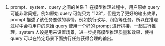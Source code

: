 1. prompt、system、query 之间的关系？
在模型推理过程中，用户原始 query 可能非常简短。例如原始 query 可能只为 "123"，但是为了更好的输出效果，prompt 描述了该任务要做的事情，例如执行改写、润色等任务。所以在推理过程中会将用户的原始 query 使用一个好的 prompt 进行拼接，一起进行推理。system 人设是用来设置场景，进一步提高模型推理质量和效果，使得query 可以在特定场景下面执行任务获得合理的输出。